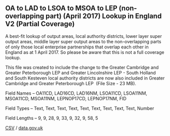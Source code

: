 ## OA to LAD to LSOA to MSOA to LEP (non-overlapping part) (April 2017) Lookup in England V2 (Partial Coverage)

A best-fit lookup of output
areas, local authority districts, lower layer super output areas, middle layer
super output areas to the non-overlapping parts of only those local enterprise
partnerships that overlap each other in England as at 1 April 2017. So please
be aware that this is not a full coverage lookup. 





This file was created to
include the change to the Greater Cambridge and Greater Peterborough LEP and
Greater Lincolnshire LEP - South Holland and South Kesteven local authority
districts are now also included in Greater Cambridge and Greater Peterborough
LEP  (File Size - 23 MB). 







Field Names – OA11CD, LAD16CD, LAD16NM, LSOA11CD, LSOA11NM,
MSOA11CD, MSOA11NM, LEPNOP17CD, LEPNOP17NM, FID



Field Types – Text, Text, Text, Text, Text, Text, Text, Text,
Text, Number



Field Lengths – 9, 9, 28, 9, 33, 9, 32, 9, 58, 5

[CSV](csv/200.csv) / [data.gov.uk](https://data.gov.uk/dataset/a6174f85-852d-4205-a82d-5c4ea02b0486/oa-to-lad-to-lsoa-to-msoa-to-lep-non-overlapping-part-april-2017-lookup-in-england-v2-partial-coverage)

